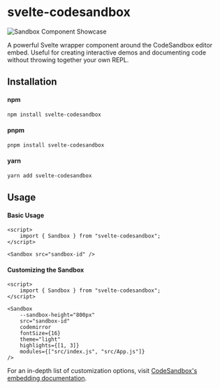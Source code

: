 # svelte-codesandbox

![Sandbox Component Showcase](https://i.imgur.com/im0orSe.png)

A powerful Svelte wrapper component around the CodeSandbox editor embed. Useful for creating interactive demos and documenting code without throwing together your own REPL.

## Installation

#### npm
```bash
npm install svelte-codesandbox
```

#### pnpm
```bash
pnpm install svelte-codesandbox
```

#### yarn
```bash
yarn add svelte-codesandbox
```

## Usage

#### Basic Usage
```tsx
<script>
    import { Sandbox } from "svelte-codesandbox";
</script>

<Sandbox src="sandbox-id" />
```

#### Customizing the Sandbox
```tsx
<script>
    import { Sandbox } from "svelte-codesandbox";
</script>

<Sandbox
    --sandbox-height="800px"
    src="sandbox-id"
    codemirror
    fontSize={16}
    theme="light"
    highlights={[1, 3]}
    modules={["src/index.js", "src/App.js"]}
/>
```

For an in-depth list of customization options, visit [CodeSandbox's embedding documentation](https://codesandbox.io/docs/embedding).
